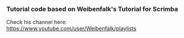### Tutorial code based on Weibenfalk's Tutorial for Scrimba


Check his channel here: https://www.youtube.com/user/Weibenfalk/playlists
